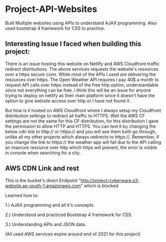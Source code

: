 # Project-API-Websites
Built Multiple websites using APIs to understand AJAX programming. Also used bootstrap 4 framework for CSS to practice.

## Interesting Issue I faced when building this project:

There is an issue hosting this website on Netlify and AWS Cloudfront traffic redirect distrbutions. The above services requests the website's resources over a https secure conn. While most of the APIs I used are delivering the resources over https. The Open Weather API requires I pay 40$ a month to request API calls over https instead of the free http option, understandable since not everything can be free. I think this will be an issue for anyone trying to deploy on netlify as their main platform since it doesn't have the option to give website access over http or I have not found it .

But how is it hosted on AWS Cloudfront where I always setup my Cloudfront distribution settings to redirect all traffic to HTTPS. Well the AWS CF settings are not the same for this CF distribution, for this distribution I gave the permission to allow HTTP and HTTPS. You can test it by changing the below cdn link to http:// or https:// and you will see them both go through, unlike all my other projects which always redirects to https://. Remember, if you change the link to https:// the weather app will fail due to the API calling an insecure resource over http which https will prevent, the error is visible in console when searching for a city.


## AWS CDN Link and rest

This is the bucket's direct Endpoint "http://project-cyberware.s3-website.ap-south-1.amazonaws.com" which is blocked

Learned how to:

1.) AJAX programming and all it's concepts.

2.) Understood and practiced Bootstrap 4 framework for CSS.

3.) Understanding APIs and JSON data.

(All used AWS services expire around end of 2021 for this project)
